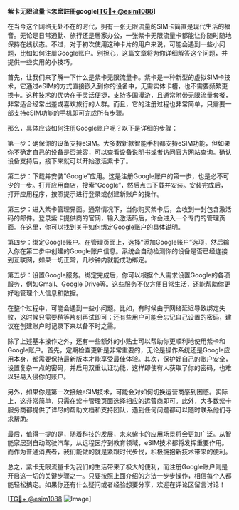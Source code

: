 **紫卡无限流量卡怎麽註冊google[[TG💪+ @esim1088](https://t.me/s/esim1088)]**

在当今这个网络无处不在的时代，拥有一张无限流量的SIM卡简直是现代生活的福音。无论是日常通勤、旅行还是居家办公，一张紫卡无限流量卡都能让你随时随地保持在线状态。不过，对于初次使用这种卡片的用户来说，可能会遇到一些小问题，比如如何注册Google账户。别担心，这篇文章将为你详细解答这个问题，并提供一些实用的小技巧。

首先，让我们来了解一下什么是紫卡无限流量卡。紫卡是一种新型的虚拟SIM卡技术，它通过eSIM的方式直接嵌入到你的设备中，无需实体卡槽，也不需要频繁更换卡。这种技术的优势在于灵活便捷，支持多国漫游，且通常附带无限流量套餐，非常适合经常出差或喜欢旅行的人群。而且，它的注册过程也非常简单，只需要一部支持eSIM功能的手机即可完成所有步骤。

那么，具体应该如何注册Google账户呢？以下是详细的步骤：

第一步：确保你的设备支持eSIM。大多数新款智能手机都支持eSIM功能，但如果你不确定自己的设备是否兼容，可以查看设备说明书或者访问官方网站查询。确认设备支持后，接下来就可以开始激活紫卡了。

第二步：下载并安装“Google”应用。这是注册Google账户的第一步，也是必不可少的一步。打开应用商店，搜索“Google”，然后点击下载并安装。安装完成后，打开应用程序，按照提示进行登录或创建新账户的操作。

第三步：进入紫卡管理界面。通常情况下，当你购买紫卡后，会收到一封包含激活码的邮件。登录紫卡提供商的官网，输入激活码后，你会进入一个专门的管理页面。在这里，你可以找到关于如何绑定Google账户的具体说明。

第四步：绑定Google账户。在管理页面上，选择“添加Google账户”选项，然后输入你在第二步中创建的Google账户信息。系统会自动检测你的设备是否已经连接到互联网，如果一切正常，几秒钟内就能成功绑定。

第五步：设置Google服务。绑定完成后，你可以根据个人需求设置Google的各项服务，例如Gmail、Google Drive等。这些服务不仅方便日常生活，还能帮助你更好地管理个人信息和数据。

在整个过程中，可能会遇到一些小问题。比如，有时候由于网络延迟导致绑定失败，这时候只需要稍等片刻再试即可；还有些用户可能会忘记自己设置的密码，建议在创建账户时记录下来以备不时之需。

除了上述基本操作之外，还有一些额外的小贴士可以帮助你更顺利地使用紫卡和Google账户。首先，定期检查更新是非常重要的，无论是操作系统还是Google应用本身，都需要保持最新版本才能享受最佳体验。其次，保护好自己的账户安全，设置复杂一点的密码，并启用双重认证功能，这样即使有人获取了你的密码，也难以轻易入侵你的账户。

另外，如果你是第一次接触eSIM技术，可能会对如何切换运营商感到困惑。实际上，这非常简单，只需在紫卡管理页面选择相应的运营商即可。此外，大多数紫卡服务商都提供了详尽的帮助文档和支持团队，遇到任何问题都可以随时联系他们寻求帮助。

最后，值得一提的是，随着科技的发展，未来紫卡的应用场景将会更加广泛。从智能家居到自动驾驶汽车，从远程医疗到教育领域，eSIM技术都将发挥重要作用。而作为普通消费者，我们能做的就是紧跟时代步伐，积极拥抱新技术带来的便利。

总之，紫卡无限流量卡为我们的生活带来了极大的便利，而注册Google账户则是开启这一切的关键步骤之一。只要按照上面介绍的方法一步步操作，相信每个人都能轻松搞定。如果你还有什么疑问或者经验想要分享，欢迎在评论区留言讨论！

[[TG💪+ @esim1088](https://t.me/s/esim1088) ![Image](https://i.postimg.cc/4NQfJmqS/Snipaste-2025-05-13-00-14-12.png)]